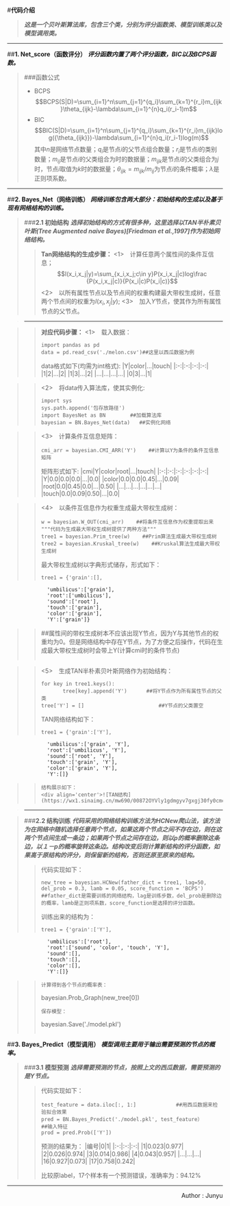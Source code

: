 #**代码介绍**
>***这是一个贝叶斯算法库，包含三个类，分别为评分函数类、模型训练类以及模型调用类。***

---

##**1. Net_score（函数评分）**
***评分函数内置了两个评分函数，BIC以及BCPS函数。***
>###函数公式
>* BCPS
$$BCPS(S|D)=\sum_{i=1}^n\sum_{j=1}^{q_i}\sum_{k=1}^{r_i}m_{ijk}\theta_{ijk}-\lambda\sum_{i=1}^{n}q_i(r_i-1)m$$
>* BIC
$$BIC(S|D)=\sum_{i=1}^n\sum_{j=1}^{q_i}\sum_{k=1}^{r_i}m_{ijk}log({\theta_{ijk}})-\lambda\sum_{i=1}^{n}q_i(r_i-1)log(m)$$
>其中$n$是网络节点数量；$q_i$是节点$i$的父节点组合数量；$r_i$是节点$i$的类别数量；$m_{ij}$是节点$i$的父类组合为时的数据量；$m_{ijk}$是节点$i$的父类组合为$j$时，节点$i$取值为$k$时的数据量；$\theta_{ijk}=m_{ijk}/m_{ij}$为节点$i$的条件概率；$\lambda$是正则项系数。

---

##**2. Bayes_Net（网络训练）**
***网络训练包含两大部分：初始结构的生成以及基于现有网络结构的训练。***
>###**2.1  初始结构**
>***选择初始结构的方式有很多种，这里选择以TAN半朴素贝叶斯(Tree Augmented naive Bayes)[Friedman et al.,1997]作为初始网络结构。***
>>**Tan网络结构的生成步骤：**
>><1>　计算任意两个属性间的条件互信息；
>>$$I(x_i,x_j|y)=\sum_{x_i,x_j;c\in y}P(x_i,x_j|c)log\frac {P(x_i,x_j|c)}{P(x_i|c)P(x_i|c)}$$
>><2>　以所有属性节点以及节点间的权重构建最大带权生成树，任意两个节点间的权重为$I(x_i,x_j|y)$;
>><3>　加入$Y$节点，使其作为所有属性节点的父节点。

>---

>>**对应代码步骤：**
>><1>　载入数据：
>>```
>>import pandas as pd
>>data = pd.read_csv('./melon.csv')##这里以西瓜数据为例
>>```
>>data格式如下(均需为int格式):
>>|Y|color|...|touch|
>>|:-:|:-:|:-:|:-:|
>>|1|2|...|2|
>>|1|3|...|2|
>>|...|...|...|...|
>>|0|3|...|1|

>><2>　将data传入算法库，使其实例化:
>>```
>>import sys
>>sys.path.append('包存放路径')
>>import BayesNet as BN        ##加载算法库
>>bayesian = BN.Bayes_Net(data)   ##实例化网络
>>```

>><3>　计算条件互信息矩阵：
>>```
>>cmi_arr = bayesian.CMI_ARR('Y')    ##计算以Y为条件的条件互信息矩阵
>>```
>>矩阵形式如下:
>>|cmi|Y|color|root|...|touch|
>>|:-:|:-:|:-:|:-:|:-:|:-:|
>>|Y|0.0|0.0|0.0|...|0.0|
>>|color|0.0|0.0|0.45|...|0.09|
>>|root|0.0|0.45|0.0|...|0.50|
>>|...|...|...|...|...|...|
>>|touch|0.0|0.09|0.50|...|0.0|

>><4>　以条件互信息作为权重生成最大带权生成树：
>>```
>>w = bayesian.W_OUT(cmi_arr)    ##将条件互信息作为权重提取出来
>>"""代码为生成最大带权生成树提供了两种方法"""
>>tree1 = bayesian.Prim_tree(w)    ##Prim算法生成最大带权生成树
>>tree2 = bayesian.Kruskal_tree(w)    ##Kruskal算法生成最大带权生成树
>>```
>>最大带权生成树以字典形式储存，形式如下：
>>```
>>tree1 = {'grain':[],
                 'umbilicus':['grain'],
                 'root':['umbilicus'],
                 'sound':['root'],
                 'touch':['grain'],
                 'color':['grain'],
                 'Y':['grain']} 
>>
>>##属性间的带权生成树本不应该出现Y节点，因为Y与其他节点的权重均为0。但是网络结构中存在Y节点，为了方便之后操作，代码在生成最大带权生成树时会带上Y(计算cmi时的条件节点)
>>```

>><5>　生成TAN半朴素贝叶斯网络作为初始结构：
>>```
>>for key in tree1.keys():
>>        tree[key].append('Y')　　   ##将Y节点作为所有属性节点的父类
>>tree['Y'] = []    　　　　　            ##Y节点的父类置空
>>```
>>TAN网络结构如下：
>>```
>>tree1 = {'grain':['Y'],
                 'umbilicus':['grain', 'Y'],
                 'root':['umbilicus', 'Y'],
                 'sound':['root', 'Y'],
                 'touch':['grain', 'Y'],
                 'color':['grain', 'Y'],
                 'Y':[]} 
>>```
>>结构展示如下：
>><div align='center'>![TAN结构](https://wx1.sinaimg.cn/mw690/00872OYVly1gdmgyv7gxgj30fy0cmdgd.jpg)

>---

>###**2.2 结构训练**
>***代码采用的网络结构训练方法为HCNew爬山法，该方法为在网络中随机选择任意两个节点，如果这两个节点之间不存在边，则在这两个节点间生成一条边；如果两个节点之间存在边，则以$p$的概率删除这条边，以１－$p$的概率旋转这条边。结构改变后则计算新结构的评分函数，如果高于原结构的评分，则保留新的结构，否则还原至原来的结构。***
>>代码实现如下：
>>```
>>new_tree = bayesian.HCNew(father_dict = tree1, lag=50, del_prob = 0.3, lamb = 0.05, score_function = 'BCPS')
>>##father_dict是需要训练的网络结构，lag是训练步数，del_prob是删除边的概率，lamb是正则项系数，score_function是选择的评分函数。
>>```
>>训练出来的结构为：
>>```
>>tree1 = {'grain':['Y'],
                 'umbilicus':['root'],
                 'root':['sound', 'color', 'touch', 'Y'],
                 'sound':[],
                 'touch':[],
                 'color':[],
                 'Y':[]} 
>>```
>>计算得到各个节点的概率表：
>>```
>>bayesian.Prob_Graph(new_tree[0])
>>```
>>保存模型：
>>```
>>bayesian.Save('./model.pkl')
>>```

##**3. Bayes_Predict（模型调用）**
***模型调用主要用于输出需要预测的节点的概率。***
>###**3.1 模型预测**
>***选择需要预测的节点，按照上文的西瓜数据，需要预测的是Y节点。***
>>代码实现如下：
>>```
>>test_feature = data.iloc[:, 1:]             ##用西瓜数据来检验拟合效果
>>pred = BN.Bayes_Predict('./model.pkl', test_feature）　　　　##输入特征
>>prod = pred.Prob(['Y'])
>>```
>>预测的结果为：
>>|编号|0|1|
>>|:-:|:-:|:-:|
>>|1|0.023|0.977|
>>|2|0.026|0.974|
>>|3|0.014|0.986|
>>|4|0.043|0.957|
>>|...|...|...|
>>|16|0.927|0.073|
>>|17|0.758|0.242|
>>
>>比较原label，17个样本有一个预测错误，准确率为：94.12%

***
<p align='right'>Author : Junyu</p>